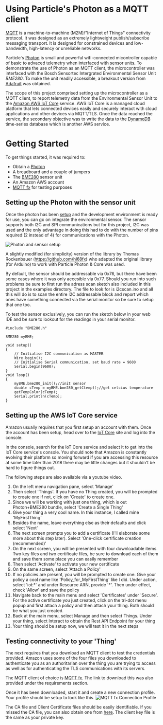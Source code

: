 # Using Particle's Photon as a MQTT client

[MQTT](http://mqtt.org/) is a machine-to-machine (M2M)/"Internet of Things" connectivity protocol. It was designed as an extremely lightweight publish/subscribe messaging transport. It is designed for constrained devices and low-bandwidth, high-latency or unreliable networks.

Particle's [Photon](https://www.particle.io/products/hardware/photon-wifi/) is small and powerful wifi-connected micontroller capable of basic to advaced telemetry when interfaced with sensor units. To demonstrate the use of Photon as an MQTT client, the microcontroller was interfaced with the Bosch Sensortec Intergrated Environmental Sensor Unit _BME280_. To make the unit readily accessible, a breakout version from [Adafruit](https://www.adafruit.com/product/2652) was obtained. 

The scope of this project comprised setting up the microcontroller as a MQTT client, to report telemetry data from the Environmental Sensor Unit to the [Amazon AWS IoT Core](https://aws.amazon.com/iot-core/) service. AWS IoT Core is a managed cloud platform that lets connected devices easily and securely interact with cloud applications and other devices via MQTT/TLS. Once the data reached the service, the secondary objective was to write the data to the [DynamoDB](https://aws.amazon.com/dynamodb/) time-series database which is another AWS service.

# Getting Started
To get things started, it was required to:
 - Obtain a [Photon](https://www.particle.io/products/hardware/photon-wifi/)
 - A breadboard and a couple of jumpers
 - The [BME280](https://www.adafruit.com/product/2652) sensor unit
 - An Amazon AWS account 
 - [MQTT fx](http://mqttfx.jensd.de/index.php/download) for testing purposes

## Setting up the Photon with the sensor unit
Once the photon has been [setup](https://docs.particle.io/guide/getting-started/start/photon/) and the development environment is ready for use, you can go on integrate the environmental sensor. The sensor supports both I2C and SPI communications but for this project, I2C was used and the only advantage in doing this had to do with the number of pins required (2 instead of 4) for communications with the Photon.

![Photon and sensor setup](https://lh3.googleusercontent.com/TCk_xNIiJ_JGC0zZXulXLKgJJQP_RB0OIq0QRRNtOWTtSb2X17bn9YIvIbSZZzYKyhySkzzh4R_vSAX-vHgD_lu7LtXR9AldzJ9YpsqClJ1qEmZdYEN_FyHTIZuhF7v_cZ5XaEHc5BOthVijAeXEF2UCp1wJGjAhlryThdGaRHkvtQcIrf-L93gO8GMqlFufHrs7C3m_yUGoFn-RRpFlaY64naZ8TvlqA44u0oizG-zjK1H6MuQUi1SJR09_cOVJQrJII8AhKwxxOmzWB0wKWu5noStk-x74D6HtcC6hNWab-GA_M-Lt-JInyLckOKhzAat1eXp66uvM7n0PFpbDamBOV0mBORC09Yo5UjWKINDukFqWWGOT55WeOKMefXQBrFob7sfvm21n9hHyWAOFtVMEOtio16uihyejzZwp9hLXnZKhV8guQ-iy3fa-xIJvxruMjxh1XF4aHw4mi_8rX3JRv9naspHjshj1Cod6qzVQLB4QRm4VaW8lj4T_DyRY5zwZ-q2-1XBBjGQFZFkb5PtmexebbXOTvx_RmVj14ez4WFBLiMNW64USn_WTMMtVUBzlTDZC84rqnaNjArRVckBErT1A_6jZUaKa5xvs=w705-h436-no)

A slightly modified (for simplicity) version of the library by Thomas Rockenbauer (https://github.com/hl68fx) who adapted the original library (for Arduino) to work with Particle Photon & Core was used.

By default, the sensor should be addressable via 0x76, but there have been some cases where it was only accesible via 0x77. Should you run into such problems be sure to first run the adress scan sketch also included in this project in the examples directory. The file to look for is i2cscan.ino and all this will do is to scan the entire I2C addressable block and report which ones have something connected via the serial monitor so be sure to setup that one too.

To test the sensor exclusively, you can run the sketch below in your web IDE and be sure to lookout for the readings in your serial monitor.

    #include "BME280.h"
    
    BME280 myBME;
    
    void setup()
    {
	    // Initialise I2C communication as MASTER
	    Wire.begin();
	    // Initialise Serial communication, set baud rate = 9600
	    Serial.begin(9600);
	}
	void loop()
	{
		myBME.bme280_init();//init sensor
	    double cTemp = myBME.bme280_getCtemp();//get celcius temperature
	    getTempColor(cTemp);
	    Serial.println(cTemp);
	}

		

## Setting up the AWS IoT Core service
Amazon usually requires that you first setup an account with them. Once the account has been setup, head over to the [IoT Core](https://aws.amazon.com/iot-core/) site and log into the console.

In the console, search for the IoT Core service and select it to get into the IoT Core service's console. You should note that Amazon is constantly evolving their platform so moving forward if you are accessing this resource at some time later than 2018 there may be little changes but it shouldn't be hard to figure things out.

The following steps are also available via a youtube video.

 1. On the left menu navigation pane, select 'Manage'
 2. Then select 'Things'. If you have no Thing created, you will be prompted to create one if not, click on 'Create' to create one.
 3. Since we will be working with just one thing, which is out Photon+BME280 bundle, select 'Create a Single Thing'
 4. Give your thing a very cool name. In this instance, I called mine 'MyFirstThing'
 5. Besides the name, leave everything else as their defaults and click select 'Next'
 6. The next screen prompts you to add a certificate (I'll elaborate some more about this step later). Select 'One-click certificate creation (recommended)'
 7. On the next screen, you will be presented with four downloadable items. Two key files and two certificate files, be sure to download each of them and save them some place you can easily remember
 8. Then select 'Activate' to activate your new certificate
 9. On the same screen, select 'Attach a Policy'
 10. If no policies are present, you will be prompted to create one. Give your policy a cool name like 'Policy_for_MyFirstThing' like I did. Under action, select 'iot:&ast;' and under Resource ARN, provide '&ast;'. Then under effect, check 'Allow' and save the policy
 11. Navigate back to the main menu and select 'Certificates' under 'Secure'. For the active certificate you just created, click on the tri-dot menu popup and first attach a policy and then attach your thing. Both should be what you just created.
 12. Back at the main menu, select Manage and then select Things. Under your thing, select Interact to obtain the Rest API Endpoint for your thing
 13. Your thing should be setup now, we will test it in the next steps
 
 
 
## Testing connectivity to your 'Thing'

The next requires that you download an MQTT client to test the credentials provided. Amazon uses some of the four files you downloaded to authenticate you as an authoritarian over the thing you are trying to access as well as for authenticating the TLS communications with its servers.

The MQTT client of choice is [MQTT fx](http://mqttfx.jensd.de/index.php/download). The link to download this was also provided under the requirements section.

Once it has been downloaded, start it and create a new connection profile. Your profile should be setup to look like this.
![MQTT fx Connection Profile](https://lh3.googleusercontent.com/QAByr3t5FToos3TXXjI7jkWPoYZLwVHiUZfc7EWfJCLrnk5RG5MaAVzDHKxBhMZvb2WO4qVswrtQXpZatFg6PwsZ_ZBYvNJdtry-xjaDO_WNXoSpzRRTnkcqVqrly3ljSbIY34jcrxDQB5JVUnRQ7NxRExvTATmvX6bosuXyqT4cIQtWkMWAzHPl1u78_rvO5WsVtX_7gvxB7jbUwiI5VAFFiaG6F8XsD1g0qqD8seDfh6sXyPnH4uBayB8C4xNIEIcIi13bgmmUJErW5LbgpG6jbVGMwZOBI0Q7l2x3jfwIsyscJflBql2E44a-NZUnkMqunLlNLYbOOx7CZ-pbUHj6_EXsILO3jhSZV20YHwOfvaeGV8fh7OANDGkv0Ji-Rd7bxBFhQZ9aRoMM-jV7cbSUb1STXePVvF-LOinXFCOjyMfDEjXFmeZrBuo-TiWjNs7ybC9ahabzxSu2Jl_hU0t4ON-7qCB-rqNxHzxeFNwjmPflEA8h0DGC0xsBXN_Aoim5kBnj8F2zWar9Foy0KKq-kFYqunLlzURXJH4gRThXbGBuIianbMpaHlwjhPTugU_e3wib2a_4AaraadON6qbTTyYHPKsh_iVwpu2w=w707-h709-no)

The CA file and Client Certificate files should be easily identifiable. If you missed the CA file, you can also obtain one from [here](//https://docs.aws.amazon.com/iot/latest/developerguide/managing-device-certs.html). The client key file is the same as your private key.

